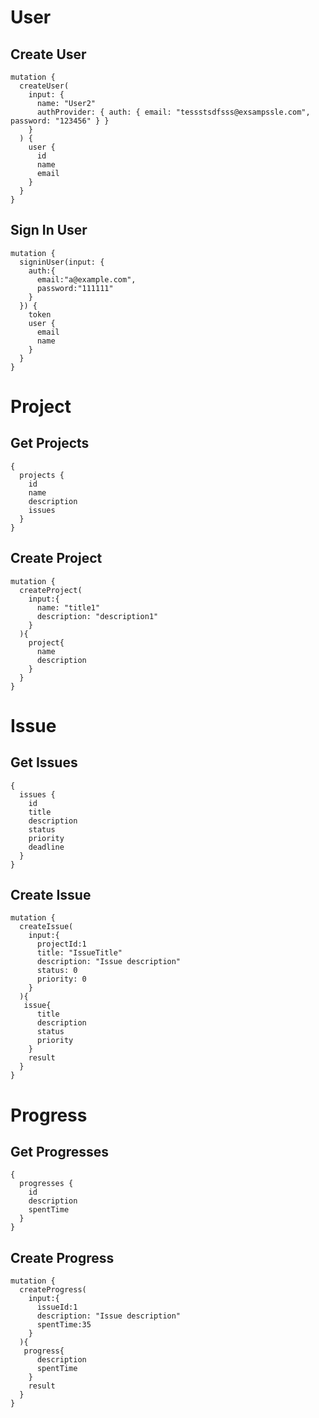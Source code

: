 # User

## Create User

```
mutation {
  createUser(
    input: {
      name: "User2"
      authProvider: { auth: { email: "tessstsdfsss@exsampssle.com", password: "123456" } }
    }
  ) {
    user {
      id
      name
      email
    }
  }
}
```

## Sign In User

```
mutation {
  signinUser(input: {
    auth:{
      email:"a@example.com",
      password:"111111"
    }
  }) {
    token
    user {
      email
      name
    }
  }
}
```

# Project

## Get Projects

```
{
  projects {
    id
    name
    description
    issues
  }
}
```

## Create Project

```
mutation {
  createProject(
    input:{
      name: "title1"
      description: "description1"
    }
  ){
    project{
      name
      description
    }
  }
}
```

# Issue

## Get Issues

```
{
  issues {
    id
    title
    description
    status
    priority
    deadline
  }
}
```

## Create Issue

```
mutation {
  createIssue(
    input:{
      projectId:1
      title: "IssueTitle"
      description: "Issue description"
      status: 0
      priority: 0
    }
  ){
   issue{
      title
      description
      status
      priority
    }
    result
  }
}
```

# Progress

## Get Progresses

```
{
  progresses {
    id
    description
    spentTime
  }
}
```

## Create Progress

```
mutation {
  createProgress(
    input:{
      issueId:1
      description: "Issue description"
      spentTime:35
    }
  ){
   progress{
      description
      spentTime
    }
    result
  }
}
```
